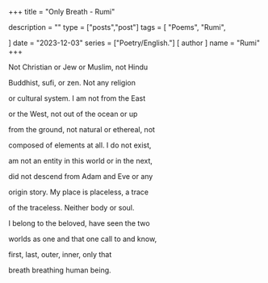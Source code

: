 +++
title = "Only Breath - Rumi"

description = ""
type = ["posts","post"]
tags = [
    "Poems",
    "Rumi",
    
]
date = "2023-12-03"
series = ["Poetry/English."]
[ author ]
  name = "Rumi"
+++


Not Christian or Jew or Muslim, not Hindu

Buddhist, sufi, or zen. Not any religion

or cultural system. I am not from the East

or the West, not out of the ocean or up

from the ground, not natural or ethereal, not

composed of elements at all. I do not exist,

am not an entity in this world or in the next,

did not descend from Adam and Eve or any

origin story. My place is placeless, a trace

of the traceless. Neither body or soul.

I belong to the beloved, have seen the two

worlds as one and that one call to and know,

first, last, outer, inner, only that

breath breathing human being.

